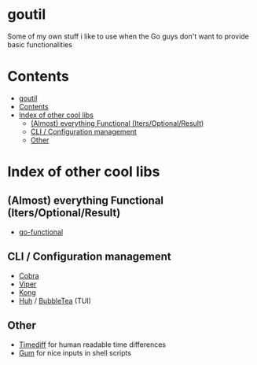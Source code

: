 # goutil
Some of my own stuff i like to use when the Go guys don't want to provide basic functionalities

# Contents
- [goutil](#goutil)
- [Contents](#contents)
- [Index of other cool libs](#index-of-other-cool-libs)
  - [(Almost) everything Functional (Iters/Optional/Result)](#almost-everything-functional-itersoptionalresult)
  - [CLI / Configuration management](#cli--configuration-management)
  - [Other](#other)

# Index of other cool libs

## (Almost) everything Functional (Iters/Optional/Result)
* [go-functional](https://github.com/BooleanCat/go-functional)

## CLI / Configuration management
* [Cobra](https://github.com/spf13/cobra)
* [Viper](https://github.com/spf13/viper)
* [Kong](https://github.com/alecthomas/kong)
* [Huh](https://github.com/charmbracelet/huh) / [BubbleTea](https://github.com/charmbracelet/bubbletea) (TUI)

## Other
* [Timediff](https://github.com/mergestat/timediff) for human readable time differences
* [Gum](https://github.com/charmbracelet/gum) for nice inputs in shell scripts
